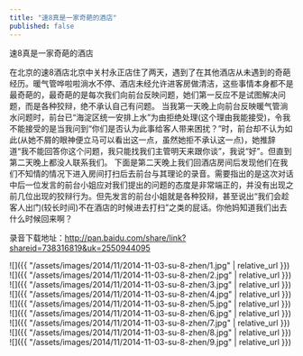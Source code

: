 ```yaml
---
title: "速8真是一家奇葩的酒店"
published: false
---
```

速8真是一家奇葩的酒店

在北京的速8酒店北京中关村永正店住了两天，遇到了在其他酒店从未遇到的奇葩经历。暖气管哗啦啦淌水不停、酒店未经允许进客房做清洁，这些事情本身都不是最奇葩的，最奇葩的是每次我们向前台反映问题，她们第一反应不是试图解决问题，而是各种狡辩，绝不承认自己有问题。
当我第一天晚上向前台反映暖气管淌水问题时，前台已“海淀区统一安排上水”为由拒绝处理(这个理由我能接受)，令我不能接受的是当我问到“你们是否认为此事给客人带来困扰？”时，前台却不认为如此(从她不屑的眼神便立马可以看出这一点，虽然她拒不承认这一点)，她推辞道“我不能回答你这个问题，我只能找我们主管明天来跟你谈”，我说“好”。但直到第二天晚上都没人联系我们。
下面是第二天晚上我们回酒店房间后发现他们在我们不知情的情况下进入房间打扫后去前台与其理论的录音。需要指出的是这次对话中后一位发言的前台小姐应对我们提出的问题的态度是非常端正的，并没有出现之前几位出现的狡辩行为。但先发言的前台小姐就是各种狡辩，甚至说出“我们会趁客人出门(较长时间)不在酒店的时候进去打扫”之类的屁话。你他妈知道我们出去什么时候回来啊？

录音下载地址：http://pan.baidu.com/share/link?shareid=738316819&uk=2550944095



![]({{ "/assets/images/2014/11/2014-11-03-su-8-zhen/1.jpg" | relative_url }})
![]({{ "/assets/images/2014/11/2014-11-03-su-8-zhen/2.jpg" | relative_url }})
![]({{ "/assets/images/2014/11/2014-11-03-su-8-zhen/3.jpg" | relative_url }})
![]({{ "/assets/images/2014/11/2014-11-03-su-8-zhen/4.jpg" | relative_url }})
![]({{ "/assets/images/2014/11/2014-11-03-su-8-zhen/5.jpg" | relative_url }})
![]({{ "/assets/images/2014/11/2014-11-03-su-8-zhen/6.jpg" | relative_url }})
![]({{ "/assets/images/2014/11/2014-11-03-su-8-zhen/7.jpg" | relative_url }})
![]({{ "/assets/images/2014/11/2014-11-03-su-8-zhen/8.jpg" | relative_url }})
![]({{ "/assets/images/2014/11/2014-11-03-su-8-zhen/9.jpg" | relative_url }})
